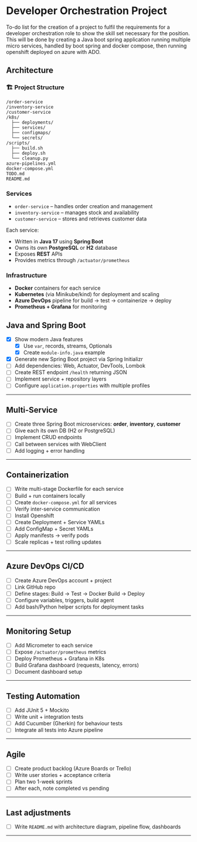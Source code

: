 # Developer Orchestration Project

To-do list for the creation of a project to fulfil the requirements for a developer orchestration role to show the skill set necessary for the position. This will be done by creating a Java boot spring application running multiple micro services, handled by boot spring and docker compose, then running openshift deployed on azure with ADO.

## Architecture

### 🏗️ Project Structure

```text
/order-service
/inventory-service
/customer-service
/k8s/
  ├── deployments/
  ├── services/
  ├── configmaps/
  └── secrets/
/scripts/
  ├── build.sh
  ├── deploy.sh
  └── cleanup.py
azure-pipelines.yml
docker-compose.yml
TODO.md
README.md
```

### Services

- `order-service` – handles order creation and management
- `inventory-service` – manages stock and availability
- `customer-service` – stores and retrieves customer data

Each service:

- Written in **Java 17** using **Spring Boot**
- Owns its own **PostgreSQL** or **H2** database
- Exposes **REST** APIs
- Provides metrics through `/actuator/prometheus`

### Infrastructure

- **Docker** containers for each service
- **Kubernetes** (via Minikube/kind) for deployment and scaling
- **Azure DevOps** pipeline for build → test → containerize → deploy
- **Prometheus + Grafana** for monitoring

## Java and Spring Boot

- [x] Show modern Java features
  - [x] Use `var`, records, streams, Optionals
  - [x] Create `module-info.java` example
- [x] Generate new Spring Boot project via Spring Initializr
- [ ] Add dependencies: Web, Actuator, DevTools, Lombok
- [ ] Create REST endpoint `/health` returning JSON
- [ ] Implement service + repository layers
- [ ] Configure `application.properties` with multiple profiles

---

## Multi-Service

- [ ] Create three Spring Boot microservices: **order**, **inventory**, **customer**
- [ ] Give each its own DB (H2 or PostgreSQL)
- [ ] Implement CRUD endpoints
- [ ] Call between services with WebClient
- [ ] Add logging + error handling

---

## Containerization

- [ ] Write multi-stage Dockerfile for each service
- [ ] Build + run containers locally
- [ ] Create `docker-compose.yml` for all services
- [ ] Verify inter-service communication
- [ ] Install Openshift
- [ ] Create Deployment + Service YAMLs
- [ ] Add ConfigMap + Secret YAMLs
- [ ] Apply manifests → verify pods
- [ ] Scale replicas + test rolling updates

---

## Azure DevOps CI/CD

- [ ] Create Azure DevOps account + project
- [ ] Link GitHub repo
- [ ] Define stages: Build → Test → Docker Build → Deploy
- [ ] Configure variables, triggers, build agent
- [ ] Add bash/Python helper scripts for deployment tasks

---

## Monitoring Setup

- [ ] Add Micrometer to each service
- [ ] Expose `/actuator/prometheus` metrics
- [ ] Deploy Prometheus + Grafana in K8s
- [ ] Build Grafana dashboard (requests, latency, errors)
- [ ] Document dashboard setup

---

## Testing Automation

- [ ] Add JUnit 5 + Mockito
- [ ] Write unit + integration tests
- [ ] Add Cucumber (Gherkin) for behaviour tests
- [ ] Integrate all tests into Azure pipeline

---

## Agile

- [ ] Create product backlog (Azure Boards or Trello)
- [ ] Write user stories + acceptance criteria
- [ ] Plan two 1-week sprints
- [ ] After each, note completed vs pending

---

## Last adjustments

- [ ] Write `README.md` with architecture diagram, pipeline flow, dashboards

---
